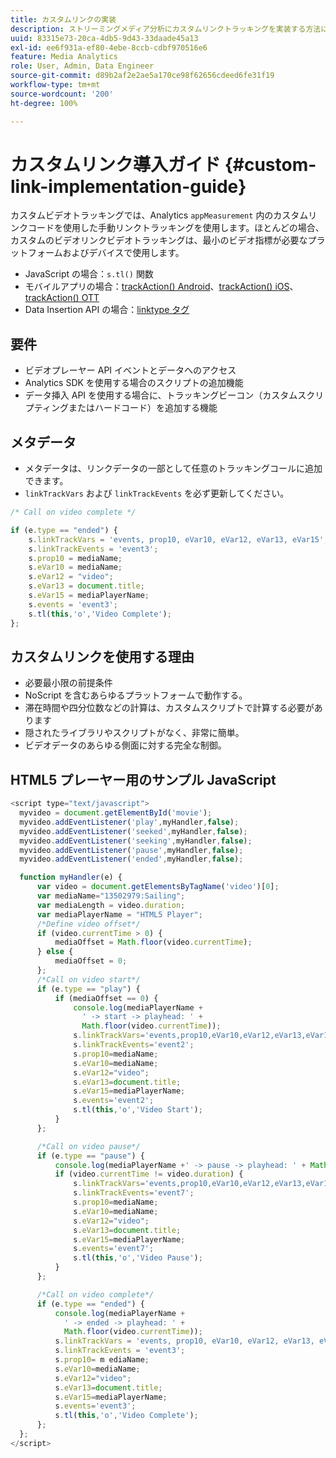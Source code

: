```yaml
---
title: カスタムリンクの実装
description: ストリーミングメディア分析にカスタムリンクトラッキングを実装する方法について説明します。
uuid: 83315e73-20ca-4db5-9d43-33daade45a13
exl-id: ee6f931a-ef80-4ebe-8ccb-cdbf970516e6
feature: Media Analytics
role: User, Admin, Data Engineer
source-git-commit: d89b2af2e2ae5a170ce98f62656cdeed6fe31f19
workflow-type: tm+mt
source-wordcount: '200'
ht-degree: 100%

---
```


# カスタムリンク導入ガイド {#custom-link-implementation-guide}

カスタムビデオトラッキングでは、Analytics `appMeasurement` 内のカスタムリンクコードを使用した手動リンクトラッキングを使用します。ほとんどの場合、カスタムのビデオリンクビデオトラッキングは、最小のビデオ指標が必要なプラットフォームおよびデバイスで使用します。

* JavaScript の場合：`s.tl()` 関数
* モバイルアプリの場合：[trackAction() Android](https://experienceleague.adobe.com/docs/mobile-services/android/analytics-android/actions.html?lang=ja)、[trackAction() iOS](https://experienceleague.adobe.com/docs/mobile-services/ios/analytics-ios/actions.html?lang=ja)、[trackAction() OTT](/help/sdk-implement/analytics-with-ott/track-app-actions.md)
* Data Insertion API の場合：[linktype タグ](https://github.com/AdobeDocs/analytics-1.4-apis/blob/master/docs/data-insertion-api/reference/r_supported_tags.md)

## 要件

* ビデオプレーヤー API イベントとデータへのアクセス
* Analytics SDK を使用する場合のスクリプトの追加機能
* データ挿入 API を使用する場合に、トラッキングビーコン（カスタムスクリプティングまたはハードコード）を追加する機能

## メタデータ

* メタデータは、リンクデータの一部として任意のトラッキングコールに追加できます。
* `linkTrackVars` および `linkTrackEvents` を必ず更新してください。

```javascript
/* Call on video complete */

if (e.type == "ended") {  
    s.linkTrackVars = 'events, prop10, eVar10, eVar12, eVar13, eVar15';
    s.linkTrackEvents = 'event3';
    s.prop10 = mediaName;
    s.eVar10 = mediaName;
    s.eVar12 = "video";
    s.eVar13 = document.title;
    s.eVar15 = mediaPlayerName;
    s.events = 'event3';
    s.tl(this,'o','Video Complete');
};
```

## カスタムリンクを使用する理由

* 必要最小限の前提条件
* NoScript を含むあらゆるプラットフォームで動作する。
* 滞在時間や四分位数などの計算は、カスタムスクリプトで計算する必要があります
* 隠されたライブラリやスクリプトがなく、非常に簡単。
* ビデオデータのあらゆる側面に対する完全な制御。

## HTML5 プレーヤー用のサンプル JavaScript

```javascript
<script type="text/javascript">
  myvideo = document.getElementById('movie');
  myvideo.addEventListener('play',myHandler,false);
  myvideo.addEventListener('seeked',myHandler,false);
  myvideo.addEventListener('seeking',myHandler,false);
  myvideo.addEventListener('pause',myHandler,false);
  myvideo.addEventListener('ended',myHandler,false);

  function myHandler(e) {
      var video = document.getElementsByTagName('video')[0];
      var mediaName="13502979:Sailing";
      var mediaLength = video.duration;
      var mediaPlayerName = "HTML5 Player";
      /*Define video offset*/
      if (video.currentTime > 0) {
          mediaOffset = Math.floor(video.currentTime);
      } else {
          mediaOffset = 0;
      };
      /*Call on video start*/
      if (e.type == "play") {
          if (mediaOffset == 0) {
              console.log(mediaPlayerName +
                ' -> start -> playhead: ' +  
                Math.floor(video.currentTime));
              s.linkTrackVars='events,prop10,eVar10,eVar12,eVar13,eVar15';
              s.linkTrackEvents='event2';
              s.prop10=mediaName;
              s.eVar10=mediaName;
              s.eVar12="video";
              s.eVar13=document.title;
              s.eVar15=mediaPlayerName;
              s.events='event2';
              s.tl(this,'o','Video Start');
          }
      };

      /*Call on video pause*/
      if (e.type == "pause") {
          console.log(mediaPlayerName +' -> pause -> playhead: ' + Math.floor(video.currentTime));
          if (video.currentTime != video.duration) {
              s.linkTrackVars='events,prop10,eVar10,eVar12,eVar13,eVar15';
              s.linkTrackEvents='event7';
              s.prop10=mediaName;
              s.eVar10=mediaName;
              s.eVar12="video";
              s.eVar13=document.title;
              s.eVar15=mediaPlayerName;
              s.events='event7';
              s.tl(this,'o','Video Pause');
          }
      };

      /*Call on video complete*/
      if (e.type == "ended") {
          console.log(mediaPlayerName +
            ' -> ended -> playhead: ' +
            Math.floor(video.currentTime));
          s.linkTrackVars = 'events, prop10, eVar10, eVar12, eVar13, eVar15';
          s.linkTrackEvents = 'event3';
          s.prop10= m ediaName;
          s.eVar10=mediaName;
          s.eVar12="video";
          s.eVar13=document.title;
          s.eVar15=mediaPlayerName;
          s.events='event3';
          s.tl(this,'o','Video Complete');
      };
  };
</script>
```

